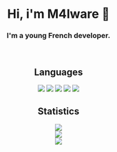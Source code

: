 <h1 align="center" id="heading">Hi, i'm M4lware 👋</h1>

<h3 align="center">
  I'm a young French developer.
</h3><br>

<h2 align="center" id="languages">Languages</h2>
<p align="center">
  <img src="https://img.shields.io/badge/html.svg?style=for-the-badge&logo=html&logoColor=9f9f9f"></a>
  <a href="https://nodejs.org"><img src="https://img.shields.io/badge/Node.JS-151515.svg?style=for-the-badge&logo=node.js&logoColor=9f9f9f"></a>
  <a href="https://en.wikipedia.org/wiki/C_Sharp_(programming_language)"><img src="https://img.shields.io/badge/C Sharp-151515.svg?style=for-the-badge&logo=c sharp&logoColor=9f9f9f"></a>
  <a href="https://en.wikipedia.org/wiki/Batch_file/"><img src="https://img.shields.io/badge/Batch-151515.svg?style=for-the-badge&logo=Windows Terminal&logoColor=9f9f9f"></a>
  <a href="https://www.python.org/"><img src="https://img.shields.io/badge/Python-151515.svg?style=for-the-badge&logo=Python&logoColor=9f9f9f"></a>
</a>

<h2 align="center" id="stats">Statistics</h2>
<p align="center">
  <a href="https://github.com/M4lware-01"><img src="https://github-readme-stats.vercel.app/api?username=M4lware-01&show_icons=true&title_color=fff&icon_color=9f9f9f&text_color=9f9f9f&bg_color=151515"></a><br>
  <a href="https://github.com/M4lware-01"><img href="https://github.com/M4lware-01" src="https://github-readme-stats.vercel.app/api/top-langs/?username=dazd-pkz&title_color=9f9f9f&text_color=9f9f9f&bg_color=151515&layout=compact"></a><br>
  <a href="https://github.com/M4lware-01"><img href="https://github.com/M4lware-01" src="https://komarev.com/ghpvc/?username=dazd-pkz&color=151515&style=for-the-badge"></a>
</p>
